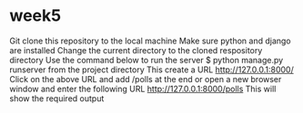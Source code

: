 # week5
Git clone this repository to the local machine
Make sure python and django are installed
Change the current directory to the cloned respository directory
Use the command below to run the server
$ python manage.py runserver from the project directory
This create a URL http://127.0.0.1:8000/
Click on the above URL and add /polls at the end or open a new browser window and enter the following URL
http://127.0.0.1:8000/polls
This will show the required output
